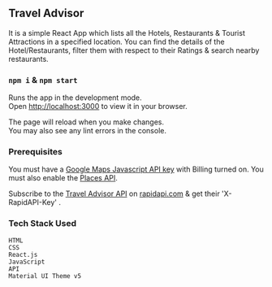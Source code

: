 ## Travel Advisor

It is a simple React App which lists all the Hotels, Restaurants & Tourist Attractions in a specified location. You can find the details of the Hotel/Restaurants, filter them with respect to their Ratings & search nearby restaurants. 

### `npm i` & `npm start`

Runs the app in the development mode.\
Open [http://localhost:3000](http://localhost:3000) to view it in your browser.

The page will reload when you make changes.\
You may also see any lint errors in the console.

### Prerequisites

You must have a [Google Maps Javascript API key](https://developers.google.com/maps/documentation/javascript/overview) with Billing turned on. You must also enable the [Places API](https://developers.google.com/maps/documentation/places/web-service/overview). 

Subscribe to the  [Travel Advisor API](https://travel-advisor.p.rapidapi.com) on [rapidapi.com](rapidapi.com) & get their 'X-RapidAPI-Key' .

### Tech Stack Used 

    HTML 
    CSS
    React.js
    JavaScript
    API
    Material UI Theme v5



